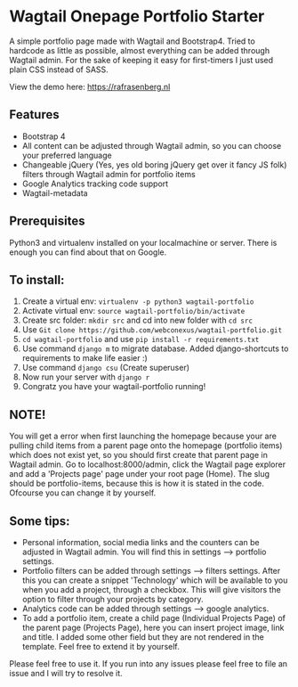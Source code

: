 # Wagtail Onepage Portfolio Starter

A simple portfolio page made with Wagtail and Bootstrap4. Tried to hardcode as little as possible, almost everything can be added through Wagtail admin. For the sake of keeping it easy for first-timers I just used plain CSS instead of SASS. 

View the demo here: https://rafrasenberg.nl

## Features
- Bootstrap 4
- All content can be adjusted through Wagtail admin, so you can choose your preferred language
- Changeable jQuery (Yes, yes old boring jQuery get over it fancy JS folk) filters through Wagtail admin for portfolio items
- Google Analytics tracking code support
- Wagtail-metadata


## Prerequisites
Python3 and virtualenv installed on your localmachine or server. There is enough you can find about that on Google.

## To install:

1. Create a virtual env: ```virtualenv -p python3 wagtail-portfolio```
2. Activate virtual env: ```source wagtail-portfolio/bin/activate```
3. Create src folder: ```mkdir src``` and cd into new folder with ```cd src```
4. Use ``` Git clone https://github.com/webconexus/wagtail-portfolio.git ```
5. ```cd wagtail-portfolio``` and use ``` pip install -r requirements.txt ```
6. Use command ``` django m ``` to migrate database. Added django-shortcuts to requirements to make life easier :)
7. Use command ```django csu``` (Create superuser)
8. Now run your server with ```django r```
9. Congratz you have your wagtail-portfolio running!


## NOTE! 
You will get a error when first launching the homepage because your are pulling child items from a parent page onto the homepage (portfolio items) which does not exist yet, so you should first create that parent page in Wagtail admin. Go to localhost:8000/admin, click the Wagtail page explorer and add a 'Projects page' page under your root page (Home). The slug should be portfolio-items, because this is how it is stated in the code. Ofcourse you can change it by yourself. 


## Some tips:
- Personal information, social media links and the counters can be adjusted in Wagtail admin. You will find this in settings --> portfolio settings.
- Portfolio filters can be added through settings --> filters settings. After this you can create a snippet 'Technology' which will be available to you when you add a project, through a checkbox. This will give visitors the option to filter through your projects by category.
- Analytics code can be added through settings --> google analytics.
- To add a portfolio item, create a child page (Individual Projects Page) of the parent page (Projects Page), here you can insert project image, link and title. I added some other field but they are not rendered in the template. Feel free to extend it by yourself.

Please feel free to use it. If you run into any issues please feel free to file an issue and I will try to resolve it.

